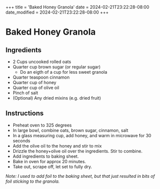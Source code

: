 +++
title = 'Baked Honey Granola'
date = 2024-02-21T23:22:28-08:00
date_modified = 2024-02-21T23:22:28-08:00
+++

# Baked Honey Granola

## Ingredients
- 2 Cups uncooked rolled oats
- Quarter cup brown sugar (or regular sugar)
  - Do an eigth of a cup for less sweet granola
- Quarter teaspoon cinnamon
- Quarter cup of honey
- Quarter cup of olive oil
- Pinch of salt
- (Optional) Any dried mixins (e.g. dried fruit)

## Instructions
- Preheat oven to 325 degrees
- In large bowl, combine oats, brown sugar, cinnamon, salt
- In a glass measuring cup, add honey, and warm in microwave for 30 seconds
- Add the olive oil to the honey and stir to mix
- Drizzle the honey+olive oil over the ingredients. Stir to combine.
- Add ingredients to baking sheet.
- Bake in oven for approx 20 minutes.
- Take out, scrape off, let set to fully dry.

*Note: I used to add foil to the baking sheet, but that just resulted in bits of foil sticking to the granola.*